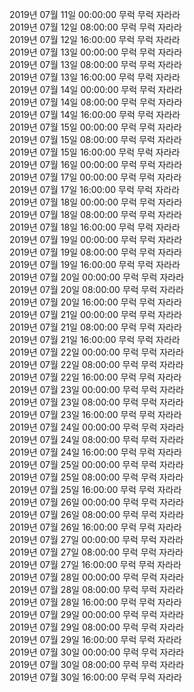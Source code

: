 2019년 07월 11일 00:00:00 무럭 무럭 자라라<br/> 
2019년 07월 12일 08:00:00 무럭 무럭 자라라<br/> 
2019년 07월 12일 16:00:00 무럭 무럭 자라라<br/> 
2019년 07월 13일 00:00:00 무럭 무럭 자라라<br/> 
2019년 07월 13일 08:00:00 무럭 무럭 자라라<br/> 
2019년 07월 13일 16:00:00 무럭 무럭 자라라<br/> 
2019년 07월 14일 00:00:00 무럭 무럭 자라라<br/> 
2019년 07월 14일 08:00:00 무럭 무럭 자라라<br/> 
2019년 07월 14일 16:00:00 무럭 무럭 자라라<br/> 
2019년 07월 15일 00:00:00 무럭 무럭 자라라<br/> 
2019년 07월 15일 08:00:00 무럭 무럭 자라라<br/> 
2019년 07월 15일 16:00:00 무럭 무럭 자라라<br/> 
2019년 07월 16일 00:00:00 무럭 무럭 자라라<br/> 
2019년 07월 17일 00:00:00 무럭 무럭 자라라<br/> 
2019년 07월 17일 16:00:00 무럭 무럭 자라라<br/> 
2019년 07월 18일 00:00:00 무럭 무럭 자라라<br/> 
2019년 07월 18일 08:00:00 무럭 무럭 자라라<br/> 
2019년 07월 18일 16:00:00 무럭 무럭 자라라<br/> 
2019년 07월 19일 00:00:00 무럭 무럭 자라라<br/> 
2019년 07월 19일 08:00:00 무럭 무럭 자라라<br/> 
2019년 07월 19일 16:00:00 무럭 무럭 자라라<br/> 
2019년 07월 20일 00:00:00 무럭 무럭 자라라<br/> 
2019년 07월 20일 08:00:00 무럭 무럭 자라라<br/> 
2019년 07월 20일 16:00:00 무럭 무럭 자라라<br/> 
2019년 07월 21일 00:00:00 무럭 무럭 자라라<br/> 
2019년 07월 21일 08:00:00 무럭 무럭 자라라<br/> 
2019년 07월 21일 16:00:00 무럭 무럭 자라라<br/> 
2019년 07월 22일 00:00:00 무럭 무럭 자라라<br/> 
2019년 07월 22일 08:00:00 무럭 무럭 자라라<br/> 
2019년 07월 22일 16:00:00 무럭 무럭 자라라<br/> 
2019년 07월 23일 00:00:00 무럭 무럭 자라라<br/> 
2019년 07월 23일 08:00:00 무럭 무럭 자라라<br/> 
2019년 07월 23일 16:00:00 무럭 무럭 자라라<br/> 
2019년 07월 24일 00:00:00 무럭 무럭 자라라<br/> 
2019년 07월 24일 08:00:00 무럭 무럭 자라라<br/> 
2019년 07월 24일 16:00:00 무럭 무럭 자라라<br/> 
2019년 07월 25일 00:00:00 무럭 무럭 자라라<br/> 
2019년 07월 25일 08:00:00 무럭 무럭 자라라<br/> 
2019년 07월 25일 16:00:00 무럭 무럭 자라라<br/> 
2019년 07월 26일 00:00:00 무럭 무럭 자라라<br/> 
2019년 07월 26일 08:00:00 무럭 무럭 자라라<br/> 
2019년 07월 26일 16:00:00 무럭 무럭 자라라<br/> 
2019년 07월 27일 00:00:00 무럭 무럭 자라라<br/> 
2019년 07월 27일 08:00:00 무럭 무럭 자라라<br/> 
2019년 07월 27일 16:00:00 무럭 무럭 자라라<br/> 
2019년 07월 28일 00:00:00 무럭 무럭 자라라<br/> 
2019년 07월 28일 08:00:00 무럭 무럭 자라라<br/> 
2019년 07월 28일 16:00:00 무럭 무럭 자라라<br/> 
2019년 07월 29일 00:00:00 무럭 무럭 자라라<br/> 
2019년 07월 29일 08:00:00 무럭 무럭 자라라<br/> 
2019년 07월 29일 16:00:00 무럭 무럭 자라라<br/> 
2019년 07월 30일 00:00:00 무럭 무럭 자라라<br/> 
2019년 07월 30일 08:00:00 무럭 무럭 자라라<br/> 
2019년 07월 30일 16:00:00 무럭 무럭 자라라<br/> 
